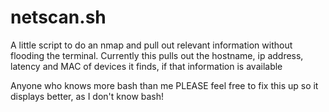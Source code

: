 # netscan.sh
A little script to do an nmap and pull out relevant information without flooding the terminal.
Currently this pulls out the hostname, ip address, latency and MAC of devices it finds, if that information is available

Anyone who knows more bash than me PLEASE feel free to fix this up so it displays better, as I don't know bash!
